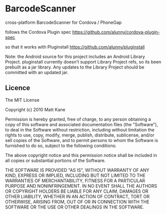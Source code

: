 BarcodeScanner
==============

cross-platform BarcodeScanner for Cordova / PhoneGap

follows the Cordova Plugin spec https://github.com/alunny/cordova-plugin-spec

so that it works with Pluginstall https://github.com/alunny/pluginstall

Note: the Android source for this project includes an Android Library Project.
pluginstall currently doesn't support Library Project refs, so its been
prebuilt as a jar library. Any updates to the Library Project should be
committed with an updated jar.

## Licence ##

The MIT License

Copyright (c) 2010 Matt Kane

Permission is hereby granted, free of charge, to any person obtaining a copy
of this software and associated documentation files (the "Software"), to deal
in the Software without restriction, including without limitation the rights
to use, copy, modify, merge, publish, distribute, sublicense, and/or sell
copies of the Software, and to permit persons to whom the Software is
furnished to do so, subject to the following conditions:

The above copyright notice and this permission notice shall be included in
all copies or substantial portions of the Software.

THE SOFTWARE IS PROVIDED "AS IS", WITHOUT WARRANTY OF ANY KIND, EXPRESS OR
IMPLIED, INCLUDING BUT NOT LIMITED TO THE WARRANTIES OF MERCHANTABILITY,
FITNESS FOR A PARTICULAR PURPOSE AND NONINFRINGEMENT. IN NO EVENT SHALL THE
AUTHORS OR COPYRIGHT HOLDERS BE LIABLE FOR ANY CLAIM, DAMAGES OR OTHER
LIABILITY, WHETHER IN AN ACTION OF CONTRACT, TORT OR OTHERWISE, ARISING FROM,
OUT OF OR IN CONNECTION WITH THE SOFTWARE OR THE USE OR OTHER DEALINGS IN
THE SOFTWARE.